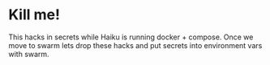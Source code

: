 # Kill me!

This hacks in secrets while Haiku is running docker + compose. Once we move to swarm
lets drop these hacks and put secrets into environment vars with swarm.
